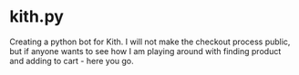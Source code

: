 # kith.py

Creating a python bot for Kith. I will not make the checkout process public, but if anyone wants to see how 
I am playing around with finding product and adding to cart - here you go.
